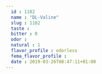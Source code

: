```yaml
---
  id : 1182
  name : "DL-Valine"
  slug : 1182
  taste : 
  bitter : 0
  odor : 
  natural : 1
  flavor_profile : odorless
  fema_flavor_profile : 
  date : 2019-03-26T08:47:11+01:00
---
```



